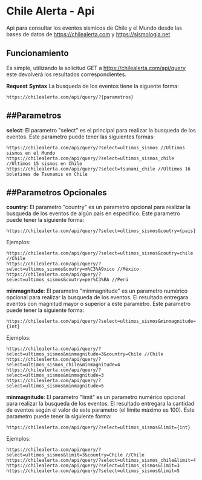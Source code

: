 Chile Alerta - Api
=============================================================
Api para consultar los eventos sismicos de Chile y el Mundo desde las bases de datos de https://chilealerta.com y https://sismologia.net

## Funcionamiento

Es simple, utilizando la solicitud GET a https://chilealerta.com/api/query este devolverá los resultados correspondientes.

**Request**
**Syntax**
La busqueda de los eventos tiene la siguente forma:
```
https://chilealerta.com/api/query/?{parametros}
```

##Parametros
------------------------------------
**select**:
El parametro "select" es el principal para realizar la busqueda de los eventos. Este parametro puede tener las siguientes formas:
```
https://chilealerta.com/api/query/?select=ultimos_sismos //Ultimos sismos en el Mundo
https://chilealerta.com/api/query/?select=ultimos_sismos_chile //Ultimos 15 sismos en Chile
https://chilealerta.com/api/query/?select=tsunami_chile //Ultimos 16 boletines de Tsunamis en Chile
```

##Parametros Opcionales
------------------------------------
**country**:
El parametro "country" es un parametro opcional para realizar la busqueda de los eventos de algún país en especifico. Este parametro puede tener la siguiente forma:
```
https://chilealerta.com/api/query/?select=ultimos_sismos&coutry={pais}
```

Ejemplos:
```
https://chilealerta.com/api/query/?select=ultimos_sismos&coutry=chile //Chile
https://chilealerta.com/api/query/?select=ultimos_sismos&coutry=m%C3%A9xico //México
https://chilealerta.com/api/query/?select=ultimos_sismos&coutry=per%C3%BA //Perú
```

**minmagnitude**:
El parametro "minmagnitude" es un parametro numérico opcional para realizar la busqueda de los eventos. El resultado entregara eventos con magnitud mayor o superior a este parametro. Este parametro puede tener la siguiente forma:
```
https://chilealerta.com/api/query/?select=ultimos_sismos&minmagnitude={int}
```
Ejemplos:
```
https://chilealerta.com/api/query/?select=ultimos_sismos&minmagnitude=3&country=Chile //Chile
https://chilealerta.com/api/query/?select=ultimos_sismos_chile&minmagnitude=4
https://chilealerta.com/api/query/?select=ultimos_sismos&minmagnitude=3
https://chilealerta.com/api/query/?select=ultimos_sismos&minmagnitude=5
```

**minmagnitude**:
El parametro "limit" es un parametro numérico opcional para realizar la busqueda de los eventos. El resultado entregara la cantidad de eventos según el valor de este parametro (el limite máximo es 100). Este parametro puede tener la siguiente forma:
```
https://chilealerta.com/api/query/?select=ultimos_sismos&limit={int}
```
Ejemplos:
```
https://chilealerta.com/api/query/?select=ultimos_sismos&limit=3&country=Chile //Chile
https://chilealerta.com/api/query/?select=ultimos_sismos_chile&limit=4
https://chilealerta.com/api/query/?select=ultimos_sismos&limit=3
https://chilealerta.com/api/query/?select=ultimos_sismos&limit=5
```
